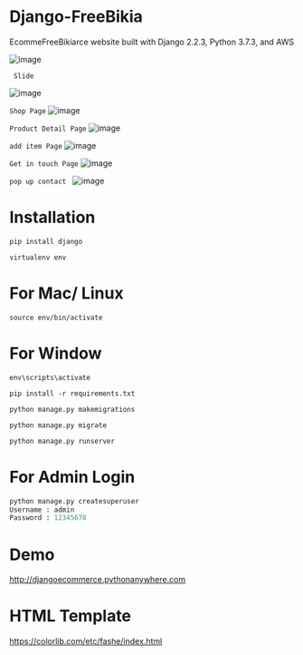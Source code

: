 # Django-FreeBikia

EcommeFreeBikiarce website built with Django 2.2.3, Python 3.7.3, and AWS

![image](https://drive.google.com/file/d/1iewVhThHAVVRsf0xuNRWM3kGRzDDWfc8/view?usp=sharing)

` Slide`

![image](https://drive.google.com/file/d/1sImZi2UAe39vnhYYYdbtlUMOWKEdCXsp/view?usp=sharing)

`Shop Page`
![image](https://drive.google.com/file/d/1ol8W6bLwpGHAI-7qfpkIXZiiD2u91sfQ/view?usp=sharing)

`Product Detail Page`
![image](https://drive.google.com/file/d/15RS1-ao_EJ38z7fKUdY3F0Lsfu_2KgtX/view?usp=sharing)

`add item Page`
![image](https://drive.google.com/file/d/1CU7quSuygJ9or0PrLFrC-Oxs9xcEcyeg/view?usp=sharing)

`Get in touch Page`
![image](https://drive.google.com/file/d/1gqdIVLIfpgXd-zZ0S5Qf76opb20mRLCX/view?usp=sharing)

`pop up contact `
![image](https://drive.google.com/file/d/1GQsb0YhQr-0b0cGIbVmt1UugYX8DH2KB/view?usp=sharing)


# Installation

`pip install django`

`virtualenv env`

# For Mac/ Linux

`source env/bin/activate`

# For Window

`env\scripts\activate`

`pip install -r requirements.txt`

`python manage.py makemigrations`

`python manage.py migrate`

`python manage.py runserver`

# For Admin Login

```python
python manage.py createsuperuser
Username : admin
Password : 12345678
```
# Demo

http://djangoecommerce.pythonanywhere.com

# HTML Template

https://colorlib.com/etc/fashe/index.html

